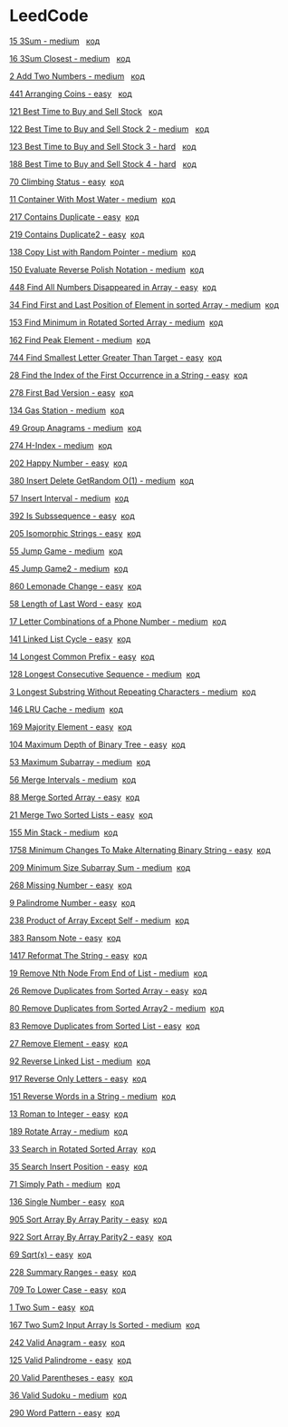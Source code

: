 # LeedCode
[15 3Sum - medium](https://leetcode.com/problems/3sum/description/) &nbsp;&nbsp;[код](https://github.com/Mataev25/LeedCode/blob/main/3sum.cpp)

[16 3Sum Closest - medium](https://leetcode.com/problems/3sum-closest/description/) &nbsp;&nbsp;[код](https://github.com/Mataev25/LeedCode/blob/main/3sum_closest.cpp)

 [2 Add Two Numbers - medium](https://leetcode.com/problems/add-two-numbers/description/) &nbsp;&nbsp;[код](https://github.com/Mataev25/LeedCode/blob/main/add_two_numbers.cpp)
 
[441 Arranging Coins - easy](https://leetcode.com/problems/arranging-coins/description/) &nbsp;&nbsp;[код](https://github.com/Mataev25/LeedCode/blob/main/arranging_coins.cpp)

[121 Best Time to Buy and Sell Stock](https://leetcode.com/problems/best-time-to-buy-and-sell-stock/description/) &nbsp;&nbsp;[код](https://github.com/Mataev25/LeedCode/blob/main/best_time_to_buy_and_sell_stock.cpp)

[122 Best Time to Buy and Sell Stock 2 - medium](https://leetcode.com/problems/best-time-to-buy-and-sell-stock-ii/description/) &nbsp;&nbsp;[код](https://github.com/Mataev25/LeedCode/blob/main/best_time_to_buy_and_sell_stock2.cpp)

[123 Best Time to Buy and Sell Stock 3 - hard](https://leetcode.com/problems/best-time-to-buy-and-sell-stock-iii/) &nbsp;&nbsp;[код](https://github.com/Mataev25/LeedCode/blob/main/best_time_to_buy_and_sell_stock3.cpp)

[188 Best Time to Buy and Sell Stock 4 - hard](https://leetcode.com/problems/best-time-to-buy-and-sell-stock-iv/) &nbsp;&nbsp;[код](https://github.com/Mataev25/LeedCode/blob/main/best_time_to_buy_and_sell_stock4.cpp)

[70 Climbing Status - easy](https://leetcode.com/problems/climbing-stairs/)&nbsp;&nbsp;[код](https://github.com/Mataev25/LeedCode/blob/main/climbing_stairs.cpp)

[11 Container With Most Water - medium](https://leetcode.com/problems/container-with-most-water/)&nbsp;&nbsp;[код](https://github.com/Mataev25/LeedCode/blob/main/container_witch_most_water.cpp)

[217 Contains Duplicate - easy](https://leetcode.com/problems/contains-duplicate/)&nbsp;&nbsp;[код](https://github.com/Mataev25/LeedCode/blob/main/contains_duplicate.cpp)

[219 Contains Duplicate2 - easy](https://leetcode.com/problems/contains-duplicate-ii/)&nbsp;&nbsp;[код](https://github.com/Mataev25/LeedCode/blob/main/contains_duplicate2.cpp)

[138 Copy List with Random Pointer - medium](https://leetcode.com/problems/copy-list-with-random-pointer/)&nbsp;&nbsp;[код](https://github.com/Mataev25/LeedCode/blob/main/copy_list_with_random_pointer.cpp)

[150 Evaluate Reverse Polish Notation - medium](https://leetcode.com/problems/evaluate-reverse-polish-notation/)&nbsp;&nbsp;[код](https://github.com/Mataev25/LeedCode/blob/main/evaluate_reverse_polish_notation.cpp)

[448 Find All Numbers Disappeared in Array - easy](https://leetcode.com/problems/find-all-numbers-disappeared-in-an-array/)&nbsp;&nbsp;[код](https://github.com/Mataev25/LeedCode/blob/main/find_all_numbers_disappeared_in_array.cpp)

[34 Find First and Last Position of Element in sorted Array - medium](https://leetcode.com/problems/find-first-and-last-position-of-element-in-sorted-array/)&nbsp;&nbsp;[код](https://github.com/Mataev25/LeedCode/blob/main/find_first_and_last_position_of_element_in_sorted_array.cpp)

[153 Find Minimum in Rotated Sorted Array - medium](https://leetcode.com/problems/find-minimum-in-rotated-sorted-array/)&nbsp;&nbsp;[код](https://github.com/Mataev25/LeedCode/blob/main/find_minimum_in_rotated_sorted_array.cpp)

[162 Find Peak Element - medium](https://leetcode.com/problems/find-peak-element/)&nbsp;&nbsp;[код](https://github.com/Mataev25/LeedCode/blob/main/find_peak_element.cpp)

[744 Find Smallest Letter Greater Than Target - easy](https://leetcode.com/problems/find-smallest-letter-greater-than-target/)&nbsp;&nbsp;[код](https://github.com/Mataev25/LeedCode/blob/main/find_smallest_letter_greater_than_target.cpp)

[28 Find the Index of the First Occurrence in a String - easy](https://leetcode.com/problems/find-the-index-of-the-first-occurrence-in-a-string/)&nbsp;&nbsp;[код](https://github.com/Mataev25/LeedCode/blob/main/find_the_index_of_the_first_occurrence_in_a_string.cpp)

[278 First Bad Version - easy](https://leetcode.com/problems/first-bad-version/)&nbsp;&nbsp;[код](https://github.com/Mataev25/LeedCode/blob/main/first_bad_version.cpp)

[134 Gas Station - medium](https://leetcode.com/problems/gas-station/)&nbsp;&nbsp;[код](https://github.com/Mataev25/LeedCode/blob/main/gas_station.cpp)

[49 Group Anagrams - medium](https://leetcode.com/problems/group-anagrams/)&nbsp;&nbsp;[код](https://github.com/Mataev25/LeedCode/blob/main/group_anagrams.cpp)

[274 H-Index - medium](https://leetcode.com/problems/h-index/)&nbsp;&nbsp;[код](https://github.com/Mataev25/LeedCode/blob/main/h-index.cpp)

[202 Happy Number - easy](https://leetcode.com/problems/happy-number/)&nbsp;&nbsp;[код](https://github.com/Mataev25/LeedCode/blob/main/happy_number.cpp)

[380 Insert Delete GetRandom O(1) - medium](https://leetcode.com/problems/insert-delete-getrandom-o1/)&nbsp;&nbsp;[код](https://github.com/Mataev25/LeedCode/blob/main/insert_delete_getrandom_o(1).cpp)

[57 Insert Interval - medium](https://leetcode.com/problems/insert-interval/)&nbsp;&nbsp;[код](https://github.com/Mataev25/LeedCode/blob/main/insert_interval.cpp)

[392 Is Subssequence - easy](https://leetcode.com/problems/is-subsequence/)&nbsp;&nbsp;[код](https://github.com/Mataev25/LeedCode/blob/main/is_subsequence.cpp)

[205 Isomorphic Strings - easy](https://leetcode.com/problems/isomorphic-strings/)&nbsp;&nbsp;[код](https://github.com/Mataev25/LeedCode/blob/main/isomorphic_strings.cpp)

[55 Jump Game - medium](https://leetcode.com/problems/jump-game/)&nbsp;&nbsp;[код](https://github.com/Mataev25/LeedCode/blob/main/jump_game.cpp)

[45 Jump Game2 - medium](https://leetcode.com/problems/jump-game-ii/)&nbsp;&nbsp;[код](https://github.com/Mataev25/LeedCode/blob/main/jump_game2.cpp)

[860 Lemonade Change - easy](https://leetcode.com/problems/lemonade-change/)&nbsp;&nbsp;[код](https://github.com/Mataev25/LeedCode/blob/main/lemonade_change.cpp)

[58 Length of Last Word - easy](https://leetcode.com/problems/length-of-last-word/)&nbsp;&nbsp;[код](https://github.com/Mataev25/LeedCode/blob/main/lenght_of_last_word.cpp)

[17 Letter Combinations of a Phone Number - medium](https://leetcode.com/problems/letter-combinations-of-a-phone-number/)&nbsp;&nbsp;[код](https://github.com/Mataev25/LeedCode/blob/main/letter_combinations_of_a_phone_number.cpp)

[141 Linked List Cycle - easy](https://leetcode.com/problems/linked-list-cycle/)&nbsp;&nbsp;[код](https://github.com/Mataev25/LeedCode/blob/main/linked_list_cycle.cpp)

[14 Longest Common Prefix - easy](https://leetcode.com/problems/longest-common-prefix/)&nbsp;&nbsp;[код](https://github.com/Mataev25/LeedCode/blob/main/longest_common_prefix.cpp)

[128 Longest Consecutive Sequence - medium](https://leetcode.com/problems/longest-consecutive-sequence/)&nbsp;&nbsp;[код](https://github.com/Mataev25/LeedCode/blob/main/longest_consecutive_sequence.cpp)

[3 Longest Substring Without Repeating Characters - medium](https://leetcode.com/problems/longest-substring-without-repeating-characters/)&nbsp;&nbsp;[код](https://github.com/Mataev25/LeedCode/blob/main/longest_substring_without_repeating.cpp)

[146 LRU Cache - medium](https://leetcode.com/problems/lru-cache/description/)&nbsp;&nbsp;[код](https://github.com/Mataev25/LeedCode/blob/main/lru_cahce.cpp)

[169 Majority Element - easy](https://leetcode.com/problems/majority-element/)&nbsp;&nbsp;[код](https://github.com/Mataev25/LeedCode/blob/main/majority_element.cpp)

[104 Maximum Depth of Binary Tree - easy](https://leetcode.com/problems/maximum-depth-of-binary-tree/description/)&nbsp;&nbsp;[код](https://github.com/Mataev25/LeedCode/blob/main/maximum_depth_of_binary_tree.cpp)

[53 Maximum Subarray - medium](https://leetcode.com/problems/maximum-subarray/)&nbsp;&nbsp;[код](https://github.com/Mataev25/LeedCode/blob/main/maximum_subarray.cpp)

[56 Merge Intervals - medium](https://leetcode.com/problems/merge-intervals/)&nbsp;&nbsp;[код](https://github.com/Mataev25/LeedCode/blob/main/merge_intervals.cpp)

[88 Merge Sorted Array - easy](https://leetcode.com/problems/merge-sorted-array/)&nbsp;&nbsp;[код](https://github.com/Mataev25/LeedCode/blob/main/merge_sorted_array.cpp)

[21 Merge Two Sorted Lists - easy](https://leetcode.com/problems/merge-two-sorted-lists/)&nbsp;&nbsp;[код](https://github.com/Mataev25/LeedCode/blob/main/merge_two_sorted_lists.cpp)

[155 Min Stack - medium](https://leetcode.com/problems/min-stack/)&nbsp;&nbsp;[код](https://github.com/Mataev25/LeedCode/blob/main/min_stack.cpp)

[1758 Minimum Changes To Make Alternating Binary String - easy](https://leetcode.com/problems/minimum-changes-to-make-alternating-binary-string/)&nbsp;&nbsp;[код](https://github.com/Mataev25/LeedCode/blob/main/minimum_changes_to_make_alternating_binary_string.cpp)

[209 Minimum Size Subarray Sum - medium](https://leetcode.com/problems/minimum-size-subarray-sum/)&nbsp;&nbsp;[код](https://github.com/Mataev25/LeedCode/blob/main/minimum_size_subarray_sum.cpp)

[268 Missing Number - easy](https://leetcode.com/problems/missing-number/)&nbsp;&nbsp;[код](https://github.com/Mataev25/LeedCode/blob/main/missing_number.cpp)

[9 Palindrome Number - easy](https://leetcode.com/problems/palindrome-number/)&nbsp;&nbsp;[код](https://github.com/Mataev25/LeedCode/blob/main/palindrome_number.cpp)

[238 Product of Array Except Self - medium](https://leetcode.com/problems/product-of-array-except-self/)&nbsp;&nbsp;[код](https://github.com/Mataev25/LeedCode/blob/main/product_of_array_except_self.cpp)

[383 Ransom Note - easy](https://leetcode.com/problems/ransom-note/)&nbsp;&nbsp;[код](https://github.com/Mataev25/LeedCode/blob/main/ransom_note.cpp)

[1417 Reformat The String - easy](https://leetcode.com/problems/reformat-the-string/)&nbsp;&nbsp;[код](https://github.com/Mataev25/LeedCode/blob/main/reformat_the_string.cpp)

[19 Remove Nth Node From End of List - medium](https://leetcode.com/problems/remove-nth-node-from-end-of-list/description/)&nbsp;&nbsp;[код](https://github.com/Mataev25/LeedCode/blob/main/remote_nth_node_from_end_of_list.cpp)

[26 Remove Duplicates from Sorted Array - easy](https://leetcode.com/problems/remove-duplicates-from-sorted-array/)&nbsp;&nbsp;[код](https://github.com/Mataev25/LeedCode/blob/main/remove_duplicates_from_sorted_array.cpp)

[80 Remove Duplicates from Sorted Array2 - medium](https://leetcode.com/problems/remove-duplicates-from-sorted-array-ii/)&nbsp;&nbsp;[код](https://github.com/Mataev25/LeedCode/blob/main/remove_duplicates_from_sorted_array2.cpp)

[83 Remove Duplicates from Sorted List - easy](https://leetcode.com/problems/remove-duplicates-from-sorted-list/)&nbsp;&nbsp;[код](https://github.com/Mataev25/LeedCode/blob/main/remove_duplicates_from_sorted_list.cpp)

[27 Remove Element - easy](https://leetcode.com/problems/remove-element/)&nbsp;&nbsp;[код](https://github.com/Mataev25/LeedCode/blob/main/remove_element.cpp)

[92 Reverse Linked List - medium](https://leetcode.com/problems/reverse-linked-list-ii/description/?envType=study-plan-v2&envId=top-interview-150)&nbsp;&nbsp;[код](https://github.com/Mataev25/LeedCode/blob/main/reverse_linked_list_2.cpp)

[917 Reverse Only Letters - easy](https://leetcode.com/problems/reverse-only-letters/)&nbsp;&nbsp;[код](https://github.com/Mataev25/LeedCode/blob/main/reverse_only_letters.cpp)

[151 Reverse Words in a String - medium](https://leetcode.com/problems/reverse-words-in-a-string/)&nbsp;&nbsp;[код](https://github.com/Mataev25/LeedCode/blob/main/reverse_words_in_a_string.cpp)

[13 Roman to Integer - easy](https://leetcode.com/problems/roman-to-integer/)&nbsp;&nbsp;[код](https://github.com/Mataev25/LeedCode/blob/main/roman_to_integer.cpp)

[189 Rotate Array - medium](https://leetcode.com/problems/rotate-array/)&nbsp;&nbsp;[код](https://github.com/Mataev25/LeedCode/blob/main/rotate_array.cpp)

[33 Search in Rotated Sorted Array](https://leetcode.com/problems/search-in-rotated-sorted-array/)&nbsp;&nbsp;[код](https://github.com/Mataev25/LeedCode/blob/main/search_in_rotated_sorted_array.cpp)

[35 Search Insert Position - easy](https://leetcode.com/problems/search-insert-position/)&nbsp;&nbsp;[код](https://github.com/Mataev25/LeedCode/blob/main/search_insert_position.cpp)

[71 Simply Path - medium](https://leetcode.com/problems/simplify-path/)&nbsp;&nbsp;[код](https://github.com/Mataev25/LeedCode/blob/main/simplify_path.cpp)

[136 Single Number - easy](https://leetcode.com/problems/single-number/)&nbsp;&nbsp;[код](https://github.com/Mataev25/LeedCode/blob/main/single_number.cpp)

[905 Sort Array By Array Parity - easy](https://leetcode.com/problems/sort-array-by-parity/)&nbsp;&nbsp;[код](https://github.com/Mataev25/LeedCode/blob/main/sort_array_by_parity.cpp)

[922 Sort Array By Array Parity2 - easy](https://leetcode.com/problems/sort-array-by-parity-ii/)&nbsp;&nbsp;[код](https://github.com/Mataev25/LeedCode/blob/main/sort_array_by_parity2.cpp)

[69 Sqrt(x) - easy](https://leetcode.com/problems/sqrtx/)&nbsp;&nbsp;[код](https://github.com/Mataev25/LeedCode/blob/main/sqrt(x).cpp)

[228 Summary Ranges - easy](https://leetcode.com/problems/summary-ranges/)&nbsp;&nbsp;[код](https://github.com/Mataev25/LeedCode/blob/main/summary_ranges.cpp)

[709 To Lower Case - easy](https://leetcode.com/problems/to-lower-case/)&nbsp;&nbsp;[код](https://github.com/Mataev25/LeedCode/blob/main/to_lower_case.cpp)

[1 Two Sum - easy](https://leetcode.com/problems/two-sum/)&nbsp;&nbsp;[код](https://github.com/Mataev25/LeedCode/blob/main/two_sum.cpp)

[167 Two Sum2 Input Array Is Sorted - medium](https://leetcode.com/problems/two-sum-ii-input-array-is-sorted/)&nbsp;&nbsp;[код](https://github.com/Mataev25/LeedCode/blob/main/two_sum2_input_array_is_sorted.cpp)

[242 Valid Anagram - easy](https://leetcode.com/problems/valid-anagram/)&nbsp;&nbsp;[код](https://github.com/Mataev25/LeedCode/blob/main/valid_anagram.cpp)

[125 Valid Palindrome - easy](https://leetcode.com/problems/valid-palindrome/)&nbsp;&nbsp;[код](https://github.com/Mataev25/LeedCode/blob/main/valid_palindrome.cpp)

[20 Valid Parentheses - easy](https://leetcode.com/problems/valid-parentheses/)&nbsp;&nbsp;[код](https://github.com/Mataev25/LeedCode/blob/main/valid_parentheses.cpp)

[36 Valid Sudoku - medium](https://leetcode.com/problems/valid-sudoku/)&nbsp;&nbsp;[код](https://github.com/Mataev25/LeedCode/blob/main/valid_sudoku.cpp)

[290 Word Pattern - easy](https://leetcode.com/problems/word-pattern/)&nbsp;&nbsp;[код](https://github.com/Mataev25/LeedCode/blob/main/word_pattern.cpp)




     

    
